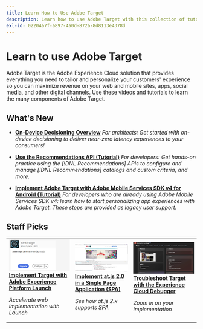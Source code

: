 ```yaml
---
title: Learn How to Use Adobe Target
description: Learn how to use Adobe Target with this collection of tutorials and videos covering all its components. Use the power of Adobe Target effectively.
exl-id: 02204a7f-a897-4a0d-872a-8d8113e4378d
---
```

# Learn to use Adobe Target

Adobe Target is the Adobe Experience Cloud solution that provides everything you need to tailor and personalize your customers' experience so you can maximize revenue on your web and mobile sites, apps, social media, and other digital channels. Use these videos and tutorials to learn the many components of Adobe Target.

## What's New

* **[On-Device Decisioning Overview](implementation/on-device-decisioning-overview.md)**
    *For architects: Get started with on-device decisioning to deliver near-zero latency experiences to your consumers!*
* **[Use the Recommendations API (Tutorial)](recommendations-api-tutorial/recs-api-overview.md)**
    *For developers: Get hands-on practice using the [!DNL Recommendations] APIs to configure and manage [!DNL Recommendations] catalogs and custom criteria, and more.*

* **[Implement Adobe Target with Adobe Mobile Services SDK v4 for Android (Tutorial)](mobile-v4/overview.md)**
    *For developers who are already using Adobe Mobile Services SDK v4: learn how to start personalizing app experiences with Adobe Target. These steps are provided as legacy user support.<!-- Concepts learned here are also applicable to Adobe Experience Platform Mobile SDK (v5).-->*

<!--* **[Use Recommendations Offers (Video)](recommendations/use-recommendations-offers.md)**
    *For all Target Users: Learn how to use product recommendations in A/B and Experience Targeting Activities.*-->

<!--
* **[Create a Recommendations Activity (Video)](recommendations/create-a-recommendations-activity.md)**
    <br>
    *Recommend products to your customers at scale with this Premium feature.* -->

## Staff Picks

<table>
<tr>
  <td>
    <a href="https://docs.adobe.com/content/help/en/experience-cloud/implementing-in-websites-with-launch/implement-solutions/target.html">
      <img alt="Implement Target with Adobe Experience Platform Launch" src="assets/launch_referencearchitectureguides.png" />
    </a>
    <div>
      <a href="https://docs.adobe.com/content/help/en/experience-cloud/implementing-in-websites-with-launch/implement-solutions/target.html">
    <strong>Implement Target with Adobe Experience Platform Launch</strong>
    </a>
    </div>
    <p>
    <em>Accelerate web implementation with Launch</em>
    <p>
  </td>
  <td>
    <a href="implementation/implement-atjs-20-in-a-single-page-application.md">
      <img alt="Implement at.js 2.0 in a Single Page Application (SPA)" src="assets/implementing_adobetargetsatjs20inasinglepageapplicationspa.png" />
    </a>
    <div>
      <a href="implementation/implement-atjs-20-in-a-single-page-application.md">
    <strong>Implement at.js 2.0 in a Single Page Application (SPA)</strong>
    </a>
    </div>
    <p>
    <em>See how at.js 2.x supports SPA</em>
    <p>
  </td>
  <td>
    <a href="troubleshooting/troubleshoot-with-the-experience-cloud-debugger.md">
      <img alt="Troubleshoot Target with the Experience Cloud Debugger" src="assets/using_the_experienceclouddebuggerwithadobetarget.png" />
    </a>
    <div>
      <a href="troubleshooting/troubleshoot-with-the-experience-cloud-debugger.md">
    <strong>Troubleshoot Target with the Experience Cloud Debugger</strong>
    </a>
    </div>
    <p>
    <em>Zoom in on your implementation</em>
    <p>
  </td>
</tr>
</table>

